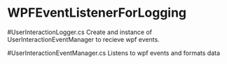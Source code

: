 # WPFEventListenerForLogging

#UserInteractionLogger.cs
Create and instance of UserInteractionEventManager to recieve wpf events.

#UserInteractionEventManager.cs
Listens to wpf events and formats data
